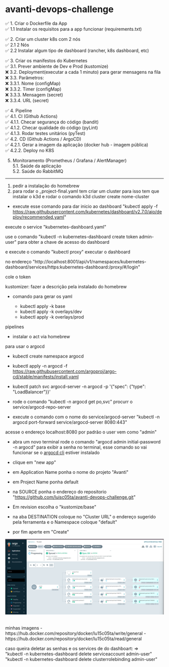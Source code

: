 # avanti-devops-challenge


✅ 1. Criar o Dockerfile da App  <br>
✅ 1.1 Instalar os requisitos para a app funcionar (requirements.txt) 

✅ 2. Criar um cluster k8s com 2 nós<br>
✅ 2.1 2 Nós<br>
✅ 2.2 Instalar algum tipo de dashboard (rancher, k8s dashboard, etc)<br>

✅ 3. Criar os manifestos do Kubernetes<br>
✅ 3.1. Prever ambiente de Dev e Prod (kustomize)<br>
❌ 3.2. Deployment(executar a cada 1 minuto) para gerar mensagens na fila<br>
❌ 3.3. Parâmetros:<br> 
❌ 3.3.1. Nome (configMap)<br> 
❌ 3.3.2. Timer (configMap)<br> 
❌ 3.3.3. Mensagem (secret)<br> 
❌ 3.3.4. URL (secret)<br> 

✅ 4. Pipeline<br>
✅ 4.1. CI (Github Actions)<br>
✅ 4.1.1. Checar segurança do código (bandit)<br>
✅ 4.1.2. Checar qualidade do código (pyLint)<br>
✅ 4.1.3. Rodar testes unitários (pyTest)<br>
✅ 4.2. CD  (Github Actions / ArgoCD)<br>
✅ 4.2.1. Gerar a imagem da aplicação (docker hub - imagem pública)<br>
✅ 4.2.2. Deploy no K8S<br>

5. Monitoramento (Prometheus / Grafana / AlertManager)<br>
5.1. Saúde da aplicação<br>
5.2. Saúde do RabbitMQ<br>





----------------------------

1. pedir a instalação do homebrew
2. para rodar o _project-final.yaml tem criar um cluster 
para isso tem que instalar o k3d e rodar o comando k3d cluster create nome-cluster

- execute esse comando para dar inicio ao dashboard "kubectl apply -f https://raw.githubusercontent.com/kubernetes/dashboard/v2.7.0/aio/deploy/recommended.yaml"

execute o service "kubernetes-dashboard.yaml"

use o comando "kubectl -n kubernetes-dashboard create token admin-user" para obter
a chave de acesso do dashboard


e execute o comando "kubectl proxy" executar o dashboard 

no endereço "http://localhost:8001/api/v1/namespaces/kubernetes-dashboard/services/https:kubernetes-dashboard:/proxy/#/login"

cole o token





kustomizer: fazer a descrição pela instalado do homebrew 
- comando para gerar os yaml 

    - kubectl apply -k base
    - kubectl apply -k overlays/dev
    - kubectl apply -k overlays/prod




pipelines
 - instalar o act via homebrew



para usar o argocd

- kubectl create namespace argocd
- kubectl apply -n argocd -f https://raw.githubusercontent.com/argoproj/argo-cd/stable/manifests/install.yaml
- kubectl patch svc argocd-server -n argocd -p '{"spec": {"type": "LoadBalancer"}}'

- rode o comando "kubectl -n argocd get po,svc" procurr o service/argocd-repo-server
- execute o comando com o nome do service/argocd-server "kubectl -n argocd port-forward service/argocd-server 8080:443"

acesse o endereço localhost:8080 por padrão o user vem como "admin"
- abra um novo terminal rode o comando "argocd admin initial-password -n argocd" para exibir a senha no terminal, esse comando so vai funcionar se o [argocd cli](https://argo-cd.readthedocs.io/en/stable/cli_installation/) estiver instalado 

- clique em "new app"
- em Application Name ponha o nome do projeto "Avanti"
- em Project Name ponha default
- na SOURCE ponha o endereço do repositorio "https://github.com/luisc05ta/avanti-devops-challenge.git"
- Em revision escolha o "kustomize/base"
- na aba DESTINATION coloque no "Cluster URL" o endereço sugerido pela ferramenta e o Namespace coloque "default"
- por fim aperte em "Create"

![ArgoCD](.images/argocd.png)


<br>
minhas imagens 
- https://hub.docker.com/repository/docker/lu15c05ta/write/general
- https://hub.docker.com/repository/docker/lu15c05ta/read/general

caso queira deletar as senhas e os services de do dashboart: => <br />
"kubectl -n kubernetes-dashboard delete serviceaccount admin-user"<br />
"kubectl -n kubernetes-dashboard delete clusterrolebinding admin-user"




